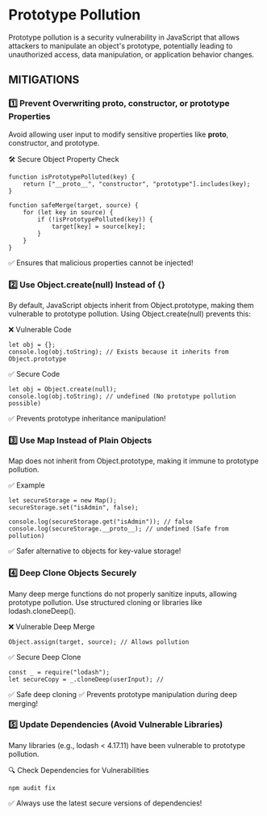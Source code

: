 # Prototype Pollution

Prototype pollution is a security vulnerability in JavaScript that allows attackers to manipulate an object's prototype, potentially leading to unauthorized access, data manipulation, or application behavior changes.

## MITIGATIONS
### 1️⃣ Prevent Overwriting __proto__, constructor, or prototype Properties
Avoid allowing user input to modify sensitive properties like __proto__, constructor, and prototype.

🛠 Secure Object Property Check
```text
function isPrototypePolluted(key) {
    return ["__proto__", "constructor", "prototype"].includes(key);
}

function safeMerge(target, source) {
    for (let key in source) {
        if (!isPrototypePolluted(key)) {
            target[key] = source[key];
        }
    }
}
```
✅ Ensures that malicious properties cannot be injected!

### 2️⃣ Use Object.create(null) Instead of {}
By default, JavaScript objects inherit from Object.prototype, making them vulnerable to prototype pollution. Using Object.create(null) prevents this:

❌ Vulnerable Code
```text
let obj = {}; 
console.log(obj.toString); // Exists because it inherits from Object.prototype
```
✅ Secure Code
```text
let obj = Object.create(null); 
console.log(obj.toString); // undefined (No prototype pollution possible)
```
✅ Prevents prototype inheritance manipulation!

### 3️⃣ Use Map Instead of Plain Objects
Map does not inherit from Object.prototype, making it immune to prototype pollution.

✅ Example
```text
let secureStorage = new Map();
secureStorage.set("isAdmin", false);

console.log(secureStorage.get("isAdmin")); // false
console.log(secureStorage.__proto__); // undefined (Safe from pollution)
```
✅ Safer alternative to objects for key-value storage!

### 4️⃣ Deep Clone Objects Securely
Many deep merge functions do not properly sanitize inputs, allowing prototype pollution. Use structured cloning or libraries like lodash.cloneDeep().

❌ Vulnerable Deep Merge
```text
Object.assign(target, source); // Allows pollution
```
✅ Secure Deep Clone
```text
const _ = require("lodash");
let secureCopy = _.cloneDeep(userInput); //
```
✅ Safe deep cloning
✅ Prevents prototype manipulation during deep merging!

### 5️⃣ Update Dependencies (Avoid Vulnerable Libraries)
Many libraries (e.g., lodash < 4.17.11) have been vulnerable to prototype pollution.

🔍 Check Dependencies for Vulnerabilities
```text
npm audit fix
```
✅ Always use the latest secure versions of dependencies!


